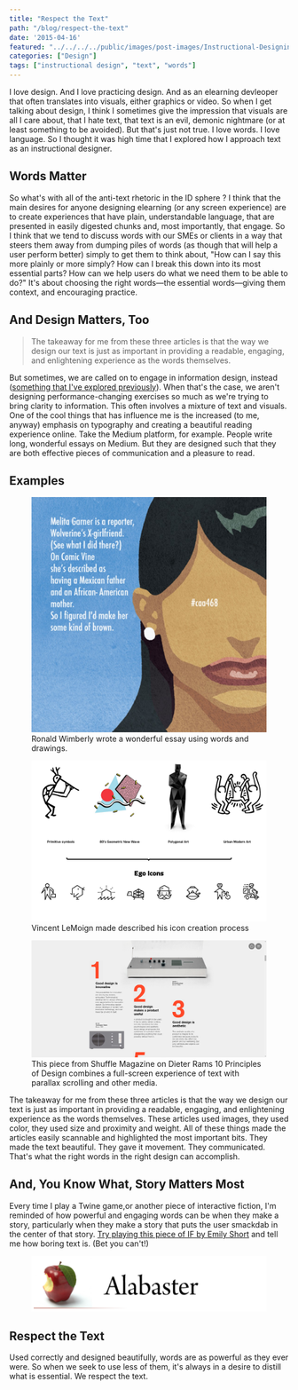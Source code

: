 ```yaml
---
title: "Respect the Text"
path: "/blog/respect-the-text"
date: '2015-04-16'
featured: "../../../../public/images/post-images/Instructional-Designing-Words.png"
categories: ["Design"]
tags: ["instructional design", "text", "words"]
---
```


I love design. And I love practicing design. And as an elearning devleoper that often translates into visuals, either graphics or video. So when I get talking about design, I think I sometimes give the impression that visuals are all I care about, that I hate text, that text is an evil, demonic nightmare (or at least something to be avoided). But that's just not true. I love words. I love language. So I thought it was high time that I explored how I approach text as an instructional designer.

## Words Matter

So what's with all of the anti-text rhetoric in the ID sphere ? I think that the main desires for anyone designing elearning (or any screen experience) are to create experiences that have plain, understandable language, that are presented in easily digested chunks and, most importantly, that engage. So I think that we tend to discuss words with our SMEs or clients in a way that steers them away from dumping piles of words (as though that will help a user perform better) simply to get them to think about, "How can I say this more plainly or more simply? How can I break this down into its most essential parts? How can we help users do what we need them to be able to do?" It's about choosing the right words—the essential words—giving them context, and encouraging practice.

## And Design Matters, Too

> The takeaway for me from these three articles is that the way we design our text is just as important in providing a readable, engaging, and enlightening experience as the words themselves.

But sometimes, we are called on to engage in information design, instead ([something that I've explored previously](/blog/information-design-and-digital-magazines/ "Information Design and Digital Magazines")). When that's the case, we aren't designing performance-changing exercises so much as we're trying to bring clarity to information. This often involves a mixture of text and visuals. One of the cool things that has influence me is the increased (to me, anyway) emphasis on typography and creating a beautiful reading experience online. Take the Medium platform, for example. People write long, wonderful essays on Medium. But they are designed such that they are both effective pieces of communication and a pleasure to read.

## Examples

<figure>
  <a href="https://thenib.com/lighten-up-4f7f96ca8a7e" target="blank">
    <img src="../../../../public/images/post-images/lightenup.jpeg" alt="Panel from lighten up" />
  </a>
  <figcaption>Ronald Wimberly wrote a wonderful essay using words and drawings.</figcaption>
</figure>

<figure>
  <a href="https://medium.com/@webalys/how-to-create-a-collection-with-thousands-of-icons-5051a613511c" target="blank">
    <img src="../../../../public/images/post-images/iconcollectioninspiration.png" alt="collection of iconcollectioninspiration" />
  </a>
  <figcaption>Vincent LeMoign made described his icon creation process</figcaption>
</figure>

<figure>
  <a href="https://readymag.com/shuffle/dieter-rams/products/" target="blank">
    <img src="../../../../public/images/post-images/dieterrams.png" alt="10 Principles for Good Design" />
  </a>
  <figcaption> This piece from Shuffle Magazine on Dieter Rams 10 Principles of Design combines a full-screen experience of text with parallax scrolling and other media.</figcaption>
</figure>

The takeaway for me from these three articles is that the way we design our text is just as important in providing a readable, engaging, and enlightening experience as the words themselves. These articles used images, they used color, they used size and proximity and weight. All of these things made the articles easily scannable and highlighted the most important bits. They made the text beautiful. They gave it movement. They communicated. That's what the right words in the right design can accomplish.

## And, You Know What, Story Matters Most

Every time I play a Twine game,or another piece of interactive fiction, I'm reminded of how powerful and engaging words can be when they make a story, particularly when they make a story that puts the user smackdab in the center of that story. [Try playing this piece of IF by Emily Short](http://emshort.home.mindspring.com/Alabaster/ "Alabaster") and tell me how boring text is. (Bet you can't!)

<figure>
  <a href="http://emshort.home.mindspring.com/Alabaster/" target="blank">
    <img src="../../../../public/images/post-images/alabaster.png" alt="Alabaster title screen" />
  </a>
</figure>

## Respect the Text

Used correctly and designed beautifully, words are as powerful as they ever were. So when we seek to use less of them, it's always in a desire to distill what is essential. We respect the text.
